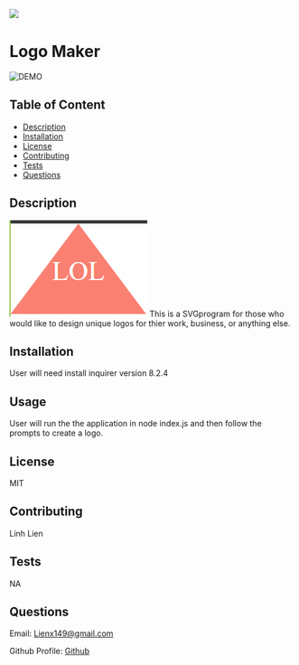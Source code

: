 [<img src="https://img.shields.io/badge/License-MIT-yellow.svg">](https://opensource.org/licenses/MIT)
  # Logo Maker
  ![DEMO](picture/walktrhough.gif)

## Table of Content 

- [Description](#description)
- [Installation](#installation)
- [License](#license)
- [Contributing](#contributing)
- [Tests](#tests)
- [Questions](#questions)

## Description 
![SamplePicture](picture/LOL-logo.PNG)
This is a SVGprogram for those who would like to design unique logos for thier work, business, or anything else.

## Installation 
User will need install inquirer version 8.2.4

## Usage 
User will run the the application in node index.js and then follow the prompts to create a logo. 

## License 
MIT

## Contributing 
Linh Lien

## Tests 
NA

## Questions 
Email: Lienx149@gmail.com 

Github Profile: [Github](https://github.com/Liex149)